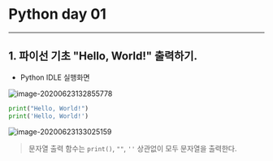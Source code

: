 # Python day 01

---

## 1. 파이선 기초 "Hello, World!" 출력하기.

* Python IDLE 실행화면

![image-20200623132855778](C:\Users\newch\AppData\Roaming\Typora\typora-user-images\image-20200623132855778.png)

```python
print("Hello, World!")
print('Hello, World!')

```

![image-20200623133025159](C:\Users\newch\AppData\Roaming\Typora\typora-user-images\image-20200623133025159.png)



> 문자열 출력 함수는 `print()`, `""`, `''` 상관없이 모두 문자열을 출력한다. 

  

